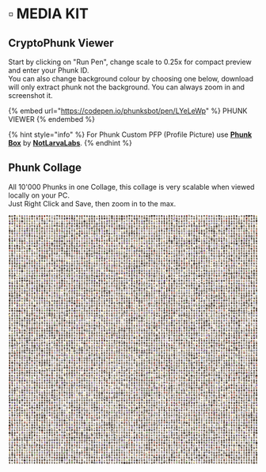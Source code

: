# ▫ MEDIA KIT

## CryptoPhunk Viewer

Start by clicking on "Run Pen", change scale to 0.25x for compact preview and enter your Phunk ID.\
You can also change background colour by choosing one below, download will only extract phunk not the background. You can always zoom in and screenshot it.&#x20;

{% embed url="https://codepen.io/phunksbot/pen/LYeLeWp" %}
PHUNK VIEWER
{% endembed %}

{% hint style="info" %}
For Phunk Custom PFP (Profile Picture) use [**Phunk Box**](../../nll/notlarvalabs/tutorials.md#tutorials) by [**NotLarvaLabs**](../../nll/notlarvalabs/).
{% endhint %}

## Phunk Collage

All 10'000 Phunks in one Collage, this collage is very scalable when viewed locally on your PC. \
Just Right Click and Save, then zoom in to the max.

![PHUNK COLLAGE](../../.gitbook/assets/phunks-all.png)
